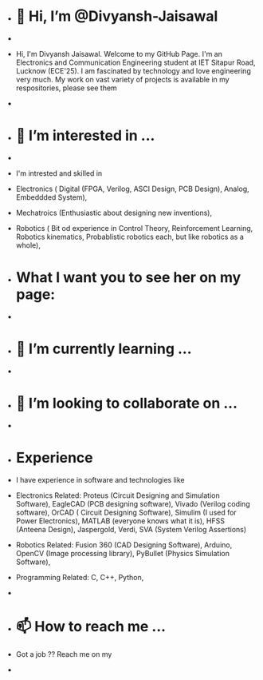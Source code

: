 - # 👋 Hi, I’m @Divyansh-Jaisawal
- 
- Hi, I'm Divyansh Jaisawal. Welcome to my GitHub Page. I'm an Electronics and Communication Engineering student at IET Sitapur Road, Lucknow (ECE'25). I am fascinated by technology and love engineering very much. My work on vast variety of projects is available in my respositories, please see them

- 
- # 👀 I’m interested in ...
- 
- I'm intrested and skilled in

- Electronics ( Digital (FPGA, Verilog, ASCI Design, PCB Design), Analog, Embeddded System),
- Mechatroics (Enthusiastic about designing new inventions),
- Robotics ( Bit od experience in Control Theory, Reinforcement Learning, Robotics kinematics, Probablistic robotics each, but like robotics as a whole),

- # What I want you to see her on my page:

- 
- # 🌱 I’m currently learning ...

- 
- # 💞️ I’m looking to collaborate on ...
- 

- # Experience

- I have experience in software and technologies like

- Electronics Related: Proteus (Circuit Designing and Simulation Software), EagleCAD (PCB designing software), Vivado (Verilog coding software), OrCAD ( Circuit Designing Software), Simulim (I used for Power Electronics), MATLAB (everyone knows what it is), HFSS (Anteena Design), Jaspergold, Verdi, SVA (System Verilog Assertions)

- Robotics Related: Fusion 360 (CAD Designing Software), Arduino, OpenCV (Image processing library), PyBullet (Physics Simulation Software),

- Programming Related: C, C++, Python,

- 
- # 📫 How to reach me ...

- Got a job ?? Reach me on my

- 

<!---
Divyansh-Jaisawal/Divyansh-Jaisawal is a ✨ special ✨ repository because its `README.md` (this file) appears on your GitHub profile.
You can click the Preview link to take a look at your changes.
--->
